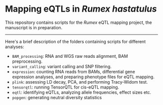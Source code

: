 # Mapping eQTLs in *Rumex hastatulus* 
This repository contains scripts for the *Rumex* eQTL mapping project, the manuscript is in preparation.

---

Here's a brief description of the folders containing scripts for different analyses:

* `BAM_processing`: RNA and WGS raw reads alignment, BAM preprocessing.
* `variant_calling`: variant calling and SNP filtering.
* `expression`: counting RNA reads from BAMs, differential gene expression analyses, and preparing phenotype files for eQTL mapping.
* `plink`: assessing LD decay, PCA, and performing Tracy-Widom test.
* `tensorqtl`: running TensorQTL for cis-eQTL mapping.
* `eqtl`: identifying eQTLs, analyzing allele frequencies, effect sizes etc.
* `popgen`: generating neutral diversity statistics